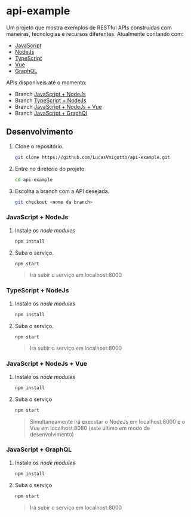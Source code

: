 # api-example

Um projeto que mostra exemplos de RESTful APIs construídas com maneiras, tecnologias e recursos diferentes. Atualmente contando com:

* [JavaScript](https://goo.gl/yUCHeG)
* [NodeJs](https://goo.gl/nZ9eqf)
* [TypeScript](https://goo.gl/U1TWdw)
* [Vue](https://goo.gl/rgKjAa)
* [GraphQL](https://goo.gl/MeffuE)

APIs disponíveis até o momento:

* Branch [JavaScript + NodeJs](https://goo.gl/pxm1EU)
* Branch [TypeScript + NodeJs](https://goo.gl/5D9Bny)
* Branch [JavaScript + NodeJs + Vue](https://goo.gl/C8WJjo)
* Branch [JavaScript + GraphQl](https://goo.gl/bmux1Y)

## Desenvolvimento

1. Clone o repositório.

    ```bash
    git clone https://github.com/LucasVmigotto/api-example.git
    ```

2. Entre no diretório do projeto

    ```bash
    cd api-example
    ```

3. Escolha a branch com a API desejada.

    ```bash
    git checkout <nome da branch>
    ```

### JavaScript + NodeJs

1. Instale os _node modules_

    ```bash
    npm install
    ```

2. Suba o serviço.

    ```bash
    npm start
    ```

    > Irá subir o serviço em localhost:8000

### TypeScript + NodeJs

1. Instale os _node modules_

    ```bash
    npm install
    ```

2. Suba o serviço.

    ```bash
    npm start
    ```

    > Irá subir o serviço em localhost:8000

### JavaScript + NodeJs + Vue

1. Instale os _node modules_

    ```bash
    npm install
    ```

2. Suba o serviço

    ```bash
    npm start
    ```

    > Simultaneamente irá executar o NodeJs em localhost:8000 e o Vue em localhost:8080 (este último em modo de desenvolvimento)

### JavaScript + GraphQL

1. Instale os _node modules_

    ```bash
    npm install
    ```

2. Suba o serviço

    ```bash
    npm start
    ```

    > Irá subir o serviço em localhost:8000